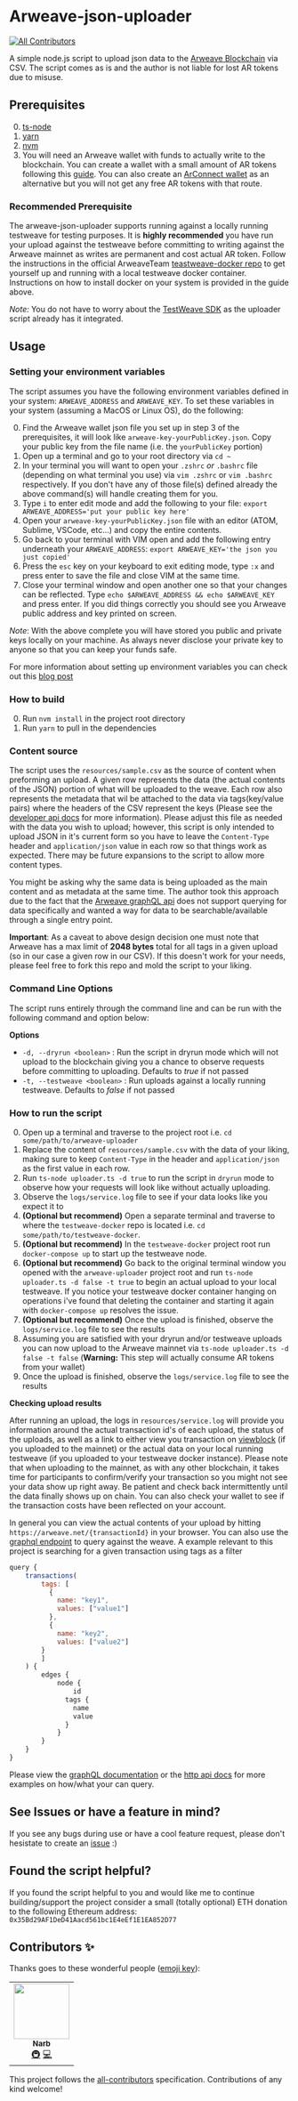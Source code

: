 # Arweave-json-uploader
<!-- ALL-CONTRIBUTORS-BADGE:START - Do not remove or modify this section -->
[![All Contributors](https://img.shields.io/badge/all_contributors-1-orange.svg?style=flat-square)](#contributors-)
<!-- ALL-CONTRIBUTORS-BADGE:END -->

A simple node.js script to upload json data to the [Arweave Blockchain](https://www.arweave.org/) via CSV.  The script comes as is and the author is not liable for lost AR tokens due to misuse.

## Prerequisites

0. [ts-node](https://github.com/TypeStrong/ts-node)
1. [yarn](https://classic.yarnpkg.com/lang/en/docs/install/#mac-stable)
2. [nvm](https://github.com/nvm-sh/nvm)
3. You will need an Arweave wallet with funds to actually write to the blockchain.  You can create a wallet with  a small amount of AR tokens following this [guide](https://faucet.arweave.net/).  You can also create an [ArConnect wallet]((https://arconnect.io/)) as an alternative but you will not get any free AR tokens with that route.

### Recommended Prerequisite

The arweave-json-uploader supports running against a locally running testweave for testing purposes.  It is **highly recommended** you have run your upload against the testweave before committing to writing against the Arweave mainnet as writes are permanent and cost actual AR token.  Follow the instructions in the official ArweaveTeam [teastweave-docker repo](https://github.com/ArweaveTeam/testweave-docker) to get yourself up and running with a local testweave docker container.  Instructions on how to install docker on your system is provided in the guide above.  

*Note:* You do not have to worry about the [TestWeave SDK](https://github.com/ArweaveTeam/testweave-sdk) as the uploader script already has it integrated.

## Usage

### Setting your environment variables

The script assumes you have the following environment variables defined in your system: `ARWEAVE_ADDRESS` and `ARWEAVE_KEY`.  To set these variables in your system (assuming a MacOS or Linux OS), do the following:

0. Find the Arweave wallet json file you set up in step 3 of the prerequisites, it will look like `arweave-key-yourPublicKey.json`. Copy your public key from the file name (i.e. the `yourPublicKey` portion)
1. Open up a terminal and go to your root directory via `cd ~`
2. In your terminal you will want to open your `.zshrc` *or* `.bashrc` file (depending on what terminal you use) via `vim .zshrc` or `vim .bashrc` respectively.  If you don't have any of those file(s) defined already the above command(s) will handle creating them for you.
3. Type `i` to enter edit mode and add the following to your file: `export ARWEAVE_ADDRESS='put your public key here'`
4. Open your `arweave-key-yourPublicKey.json` file with an editor (ATOM, Sublime, VSCode, etc...) and copy the entire contents.
5. Go back to your terminal with VIM open and add the following entry underneath your `ARWEAVE_ADDRESS`:  `export ARWEAVE_KEY='the json you just copied'`
6. Press the `esc` key on your keyboard to exit editing mode, type `:x` and press enter to save the file and close VIM at the same time.
7. Close your terminal window and open another one so that your changes can be reflected.  Type `echo $ARWEAVE_ADDRESS && echo $ARWEAVE_KEY` and press enter.  If you did things correctly you should see you Arweave public address and key printed on screen.

*Note*: With the above complete you will have stored you public and private keys locally on your machine.  As always never disclose your private key to anyone so that you can keep your funds safe.

For more information about setting up environment variables you can check out this [blog post](https://www.twilio.com/blog/2017/01/how-to-set-environment-variables.html)

### How to build

0. Run `nvm install` in the project root directory
1. Run `yarn` to pull in the dependencies

### Content source

The script uses the `resources/sample.csv` as the source of content when preforming an upload.  A given row represents the data (the actual contents of the JSON) portion of what will be uploaded to the weave.  Each row also represents the metadata that wil be attached to the data via tags(key/value pairs) where the headers of the CSV represent the keys (Please see the [developer api docs](https://docs.arweave.org/developers/server/http-api#field-definitions) for more information).  Please adjust this file as needed with the data you wish to upload; however, this script is only intended to upload JSON in it's current form so you have to leave the `Content-Type` header and `application/json` value in each row so that things work as expected.  There may be future expansions to the script to allow more content types.

You might be asking why the same data is being uploaded as the main content and as metadata at the same time.  The author took this approach due to the fact that the [Arweave graphQL api](https://gql-guide.vercel.app/) does not support querying for data specifically and wanted a way for data to be searchable/available through a single entry point.  

**Important**: As a caveat to above design decision one must note that Arweave has a max limit of **2048 bytes** total for all tags in a given upload (so in our case a given row in our CSV).  If this doesn't work for your needs, please feel free to fork this repo and mold the script to your liking.

### Command Line Options

The script runs entirely through the command line and can be run with the following command and option below:

**Options**

- `-d, --dryrun <boolean>` : Run the script in dryrun mode which will not upload to the blockchain giving you a chance to observe requests before committing to uploading.  Defaults to *true* if not passed
- `-t, --testweave <boolean>` : Run uploads against a locally running testweave.  Defaults to *false* if not passed

### How to run the script

0. Open up a terminal and traverse to the project root i.e. `cd some/path/to/arweave-uploader`
1. Replace the content of `resources/sample.csv` with the data of your liking, making sure to keep `Content-Type` in the header and `application/json` as the first value in each row.
2. Run `ts-node uploader.ts -d true` to run the script in `dryrun` mode to observe how your requests will look like without actually uploading.
3. Observe the `logs/service.log` file to see if your data looks like you expect it to
4. **(Optional but recommend)** Open a separate terminal and traverse to where the `testweave-docker` repo is located i.e. `cd some/path/to/testweave-docker`.
5. **(Optional but recommend)** In the `testweave-docker` project root run `docker-compose up` to start up the testweave node.
6. **(Optional but recommend)** Go back to the original terminal window you opened with the `arweave-uploader` project root and run `ts-node uploader.ts -d false -t true` to begin an actual upload to your local testweave.  If you notice your testweave docker container hanging on operations i've found that deleting the container and starting it again with `docker-compose up` resolves the issue.
7. **(Optional but recommend)** Once the upload is finished, observe the `logs/service.log` file to see the results
8. Assuming you are satisfied with your dryrun and/or testweave uploads you can now upload to the Arweave mainnet via `ts-node uploader.ts -d false -t false` (**Warning:** This step will actually consume AR tokens from your wallet)
9. Once the upload is finished, observe the `logs/service.log` file to see the results

**Checking upload results**

After running an upload, the logs in `resources/service.log` will provide you information around the actual transaction id's of each upload, the status of the uploads, as well as a link to either view you transaction on [viewblock](https://viewblock.io/arweave) (if you uploaded to the mainnet) or the actual data on your local running testweave (if you uploaded to your testweave docker instance).  Please note that when uploading to the mainnet, as with any other blockchain, it takes time for participants to confirm/verify your transaction so you might not see your data show up right away.  Be patient and check back intermittently until the data finally shows up on chain.  You can also check your wallet to see if the transaction costs have been reflected on your account.

In general you can view the actual contents of your upload by hitting `https://arweave.net/{transactionId}` in your browser.  You can also use the [graphql endpoint](https://arweave.net/graphql) to query against the weave.  A example relevant to this project is searching for a given transaction using tags as a filter

```javascript
query {
    transactions(
        tags: [
          {
            name: "key1",
            values: ["value1"]
          },
          {
            name: "key2",
            values: ["value2"]
        }
        ]
    ) {
        edges {
            node {
                id
              tags {
                name
                value
              }
            }
        }
    }
}
```

Please view the [graphQL documentation](https://gql-guide.vercel.app/) or the [http api docs](https://docs.arweave.org/developers/server/http-api) for more examples on how/what your can query.

## See Issues or have a feature in mind?

If you see any bugs during use or have a cool feature request, please don't hesistate to create an [issue](https://github.com/narbs91/arweave-json-uploader/issues) :)

## Found the script helpful?

If you found the script helpful to you and would like me to continue building/support the project consider a small (totally optional) ETH donation to the following Ethereum address: `0x35Bd29AF1DeD41Aacd561bc1E4eEf1E1EA852D77`

## Contributors ✨

Thanks goes to these wonderful people ([emoji key](https://allcontributors.org/docs/en/emoji-key)):

<!-- ALL-CONTRIBUTORS-LIST:START - Do not remove or modify this section -->
<!-- prettier-ignore-start -->
<!-- markdownlint-disable -->
<table>
  <tr>
    <td align="center"><a href="http://www.narbeh.xyz/"><img src="https://avatars.githubusercontent.com/u/29411347?v=4?s=100" width="100px;" alt=""/><br /><sub><b>Narb</b></sub></a><br /><a href="#infra-narbs91" title="Infrastructure (Hosting, Build-Tools, etc)">🚇</a> <a href="https://github.com/narbs91/arweave-json-uploader/commits?author=narbs91" title="Code">💻</a></td>
  </tr>
</table>

<!-- markdownlint-restore -->
<!-- prettier-ignore-end -->

<!-- ALL-CONTRIBUTORS-LIST:END -->

This project follows the [all-contributors](https://github.com/all-contributors/all-contributors) specification. Contributions of any kind welcome!